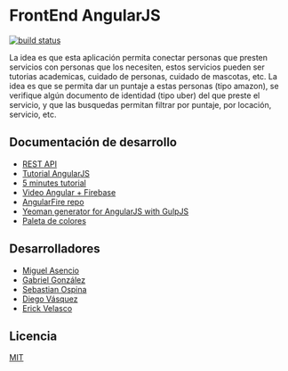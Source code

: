 # FrontEnd AngularJS
[![build status][travis-image]][travis-url]

La idea es que esta aplicación permita conectar personas que presten servicios con personas que los necesiten, estos servicios pueden ser tutorias academicas, cuidado de personas, cuidado de mascotas, etc. La idea es que se permita dar un puntaje a estas personas (tipo amazon), se verifique algún documento de identidad (tipo uber) del que preste el servicio, y que las busquedas permitan filtrar por puntaje, por locación, servicio, etc.

## Documentación de desarrollo
  - [REST API](./API.md)
  - [Tutorial AngularJS](https://www.codecademy.com/es/learn/learn-angularjs)
  - [5 minutes tutorial](https://www.firebase.com/tutorial/#gettingstarted)
  - [Video Angular + Firebase](https://vimeo.com/131586562)
  - [AngularFire repo](https://github.com/UnJavaScripter/angularfire-demo)
  - [Yeoman generator for AngularJS with GulpJS](https://github.com/Swiip/generator-gulp-angular)
  - [Paleta de colores](http://www.materialpalette.com/)

## Desarrolladores
  - [Miguel Asencio](https://github.com/maasencioh)
  - [Gabriel González](https://github.com/gggonzalezg)
  - [Sebastian Ospina](https://github.com/sebaxo)
  - [Diego Vásquez](https://github.com/davasqueza)
  - [Erick Velasco](https://github.com/erickvelasco11)

## Licencia
  [MIT](./LICENSE)

[travis-image]: https://img.shields.io/travis/aLaOrden/frontEndAngularJS.svg?style=flat-square
[travis-url]: https://travis-ci.org/aLaOrden/frontEndAngularJS
